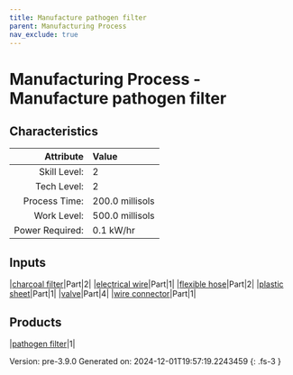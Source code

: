```yaml
---
title: Manufacture pathogen filter
parent: Manufacturing Process
nav_exclude: true
---
```

# Manufacturing Process - Manufacture pathogen filter


## Characteristics

| Attribute      | Value |
|--------:|:------|
|Skill Level:|2|
|Tech Level:|2|
|Process Time:|200.0 millisols|
|Work Level:|500.0 millisols|
|Power Required:|0.1 kW/hr|

## Inputs

|[charcoal filter](../part/charcoal-filter.html)|Part|2|
|[electrical wire](../part/electrical-wire.html)|Part|1|
|[flexible hose](../part/flexible-hose.html)|Part|2|
|[plastic sheet](../part/plastic-sheet.html)|Part|1|
|[valve](../part/valve.html)|Part|4|
|[wire connector](../part/wire-connector.html)|Part|1|

## Products

|[pathogen filter](../part/pathogen-filter.html)|1|


Version: pre-3.9.0 Generated on: 2024-12-01T19:57:19.2243459
{: .fs-3 }

